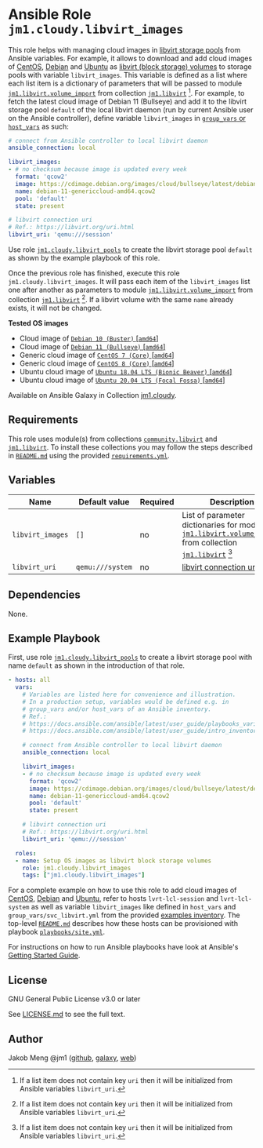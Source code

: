 # Ansible Role `jm1.cloudy.libvirt_images`

This role helps with managing cloud images in [libvirt storage pools][libvirt] from Ansible variables. For example, it
allows to download and add cloud images of [CentOS][centos-cloud-images], [Debian][debian-cloud-images] and [Ubuntu][
ubuntu-cloud-images] as [libvirt (block storage) volumes][libvirt] to storage pools with variable `libvirt_images`.
This variable is defined as a list where each list item is a dictionary of parameters that will be passed to module
[`jm1.libvirt.volume_import`][jm1-libvirt-volume-import] from collection [`jm1.libvirt`][galaxy-jm1-libvirt]
[^libvirt-images-parameter]. For example, to fetch the latest cloud image of Debian 11 (Bullseye) and add it to the
libvirt storage pool `default` of the local libvirt daemon (run by current Ansible user on the Ansible controller),
define variable `libvirt_images` in [`group_vars` or `host_vars`][ansible-inventory] as such:

```yml
# connect from Ansible controller to local libvirt daemon
ansible_connection: local

libvirt_images:
- # no checksum because image is updated every week
  format: 'qcow2'
  image: https://cdimage.debian.org/images/cloud/bullseye/latest/debian-11-genericcloud-amd64.qcow2
  name: debian-11-genericcloud-amd64.qcow2
  pool: 'default'
  state: present

# libvirt connection uri
# Ref.: https://libvirt.org/uri.html
libvirt_uri: 'qemu:///session'
```

Use role [`jm1.cloudy.libvirt_pools`][jm1-cloudy-libvirt-pools] to create the libvirt storage pool `default` as shown by
the example playbook of this role.

Once the previous role has finished, execute this role `jm1.cloudy.libvirt_images`. It will pass each item of the
`libvirt_images` list one after another as parameters to module [`jm1.libvirt.volume_import`][jm1-libvirt-volume-import]
from collection [`jm1.libvirt`][galaxy-jm1-libvirt] [^libvirt-images-parameter]. If a libvirt volume with the same
`name` already exists, it will not be changed.

[ansible-inventory]: https://docs.ansible.com/ansible/latest/user_guide/intro_inventory.html
[centos-cloud-images]: https://cloud.centos.org/centos/
[debian-cloud-images]: https://cdimage.debian.org/images/cloud/
[galaxy-community-libvirt]: https://galaxy.ansible.com/community/libvirt
[galaxy-jm1-libvirt]: https://galaxy.ansible.com/jm1/libvirt
[jm1-cloudy-libvirt-pools]: ../libvirt_pools/
[jm1-libvirt-volume-import]: https://github.com/JM1/ansible-collection-jm1-libvirt/blob/master/plugins/modules/volume_import.py
[libvirt]: https://libvirt.org/
[ubuntu-cloud-images]: https://cloud-images.ubuntu.com/

**Tested OS images**
- Cloud image of [`Debian 10 (Buster)` \[`amd64`\]](https://cdimage.debian.org/cdimage/openstack/current/)
- Cloud image of [`Debian 11 (Bullseye)` \[`amd64`\]](https://cdimage.debian.org/images/cloud/bullseye/latest/)
- Generic cloud image of [`CentOS 7 (Core)` \[`amd64`\]](https://cloud.centos.org/centos/7/images/)
- Generic cloud image of [`CentOS 8 (Core)` \[`amd64`\]](https://cloud.centos.org/centos/8/x86_64/images/)
- Ubuntu cloud image of [`Ubuntu 18.04 LTS (Bionic Beaver)` \[`amd64`\]](https://cloud-images.ubuntu.com/bionic/current/)
- Ubuntu cloud image of [`Ubuntu 20.04 LTS (Focal Fossa)` \[`amd64`\]](https://cloud-images.ubuntu.com/focal/)

Available on Ansible Galaxy in Collection [jm1.cloudy](https://galaxy.ansible.com/jm1/cloudy).

## Requirements

This role uses module(s) from collections [`community.libvirt`][galaxy-community-libvirt] and [`jm1.libvirt`][
galaxy-jm1-libvirt]. To install these collections you may follow the steps described in [`README.md`][
jm1-cloudy-readme] using the provided [`requirements.yml`][jm1-cloudy-requirements].

[jm1-cloudy-readme]: https://github.com/JM1/ansible-collection-jm1-cloudy/blob/master/README.md
[jm1-cloudy-requirements]: https://github.com/JM1/ansible-collection-jm1-cloudy/blob/master/requirements.yml

## Variables

| Name             | Default value    | Required | Description |
| ---------------- | ---------------- | -------- | ----------- |
| `libvirt_images` | `[]`             | no       | List of parameter dictionaries for module [`jm1.libvirt.volume_import`][jm1-libvirt-volume-import] from collection [`jm1.libvirt`][galaxy-jm1-libvirt] [^libvirt-images-parameter] |
| `libvirt_uri`    | `qemu:///system` | no       | [libvirt connection uri][libvirt-uri] |

[^libvirt-images-parameter]: If a list item does not contain key `uri` then it will be initialized from Ansible
variables `libvirt_uri`.

[libvirt-uri]: https://libvirt.org/uri.html

## Dependencies

None.

## Example Playbook

First, use role [`jm1.cloudy.libvirt_pools`][jm1-cloudy-libvirt-pools] to create a libvirt storage pool with name
`default` as shown in the introduction of that role.

```yml
- hosts: all
  vars:
    # Variables are listed here for convenience and illustration.
    # In a production setup, variables would be defined e.g. in
    # group_vars and/or host_vars of an Ansible inventory.
    # Ref.:
    # https://docs.ansible.com/ansible/latest/user_guide/playbooks_variables.html
    # https://docs.ansible.com/ansible/latest/user_guide/intro_inventory.html

    # connect from Ansible controller to local libvirt daemon
    ansible_connection: local

    libvirt_images:
    - # no checksum because image is updated every week
      format: 'qcow2'
      image: https://cdimage.debian.org/images/cloud/bullseye/latest/debian-11-genericcloud-amd64.qcow2
      name: debian-11-genericcloud-amd64.qcow2
      pool: 'default'
      state: present

    # libvirt connection uri
    # Ref.: https://libvirt.org/uri.html
    libvirt_uri: 'qemu:///session'

  roles:
  - name: Setup OS images as libvirt block storage volumes
    role: jm1.cloudy.libvirt_images
    tags: ["jm1.cloudy.libvirt_images"]
```

For a complete example on how to use this role to add cloud images of [CentOS][centos-cloud-images], [Debian][
debian-cloud-images] and [Ubuntu][ubuntu-cloud-images], refer to hosts `lvrt-lcl-session` and `lvrt-lcl-system` as well
as variable `libvirt_images` like defined in `host_vars` and `group_vars/svc_libvirt.yml` from the provided [examples
inventory][inventory-example]. The top-level [`README.md`][jm1-cloudy-readme] describes how these hosts can be
provisioned with playbook [`playbooks/site.yml`][playbook-site-yml].

[inventory-example]: https://github.com/JM1/ansible-collection-jm1-cloudy/blob/master/inventory/
[playbook-site-yml]: https://github.com/JM1/ansible-collection-jm1-cloudy/blob/master/playbooks/site.yml

For instructions on how to run Ansible playbooks have look at Ansible's
[Getting Started Guide](https://docs.ansible.com/ansible/latest/network/getting_started/first_playbook.html).

## License

GNU General Public License v3.0 or later

See [LICENSE.md](../../LICENSE.md) to see the full text.

## Author

Jakob Meng
@jm1 ([github](https://github.com/jm1), [galaxy](https://galaxy.ansible.com/jm1), [web](http://www.jakobmeng.de))
